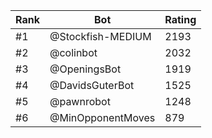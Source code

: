 Rank|Bot|Rating
---|---|---
#1|@Stockfish-MEDIUM|2193
#2|@colinbot|2032
#3|@OpeningsBot|1919
#4|@DavidsGuterBot|1525
#5|@pawnrobot|1248
#6|@MinOpponentMoves|879
